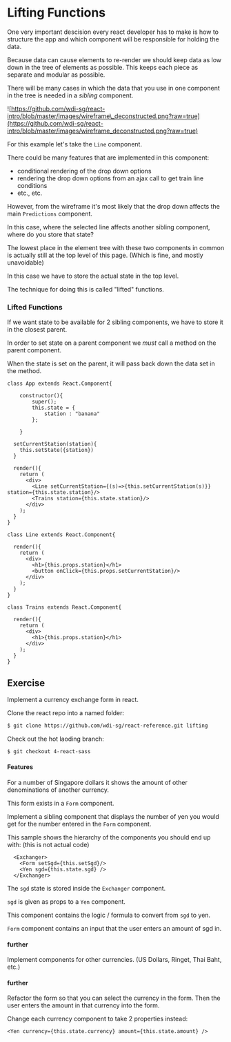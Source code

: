 # Lifting Functions

One very important descision every react developer has to make is how to structure the app and which component will be responsible for holding the data.

Because data can cause elements to re-render we should keep data as low down in the tree of elements as possible. This keeps each piece as separate and modular as possible.

There will be many cases in which the data that you use in one component in the tree is needed in a _sibling_ component.

![https://github.com/wdi-sg/react-intro/blob/master/images/wireframe\_deconstructed.png?raw=true](https://github.com/wdi-sg/react-intro/blob/master/images/wireframe_deconstructed.png?raw=true)

For this example let's take the `Line` component.

There could be many features that are implemented in this component:

* conditional rendering of the drop down options
* rendering the drop down options from an ajax call to get train line conditions
* etc., etc.

However, from the wireframe it's most likely that the drop down affects the main `Predictions` component.

In this case, where the selected line affects another sibling component, where do you store that state?

The lowest place in the element tree with these two components in common is actually still at the top level of this page. \(Which is fine, and mostly unavoidable\)

In this case we have to store the actual state in the top level.

The technique for doing this is called "lifted" functions.

### Lifted Functions

If we want state to be available for 2 sibling components, we have to store it in the closest parent.

In order to set state on a parent component we _must_ call a method on the parent component.

When the state is set on the parent, it will pass back down the data set in the method.

```text
class App extends React.Component{

    constructor(){
        super();
        this.state = {
            station : "banana"
        };

    }

  setCurrentStation(station){
    this.setState({station})
  }

  render(){
    return (
      <div>
        <Line setCurrentStation={(s)=>{this.setCurrentStation(s)}} station={this.state.station}/>
        <Trains station={this.state.station}/>
      </div>
    );
  }
}

class Line extends React.Component{

  render(){
    return (
      <div>
        <h1>{this.props.station}</h1>
        <button onClick={this.props.setCurrentStation}/>
      </div>
    );
  }
}

class Trains extends React.Component{

  render(){
    return (
      <div>
        <h1>{this.props.station}</h1>
      </div>
    );
  }
}
```

## Exercise

Implement a currency exchange form in react.

Clone the react repo into a named folder:

```bash
$ git clone https://github.com/wdi-sg/react-reference.git lifting
```

Check out the hot laoding branch:

```bash
$ git checkout 4-react-sass
```

#### Features

For a number of Singapore dollars it shows the amount of other denominations of another currency.

This form exists in a `Form` component.

Implement a sibling component that displays the number of yen you would get for the number entered in the `Form` component.

This sample shows the hierarchy of the components you should end up with: \(this is not actual code\)

```text
  <Exchanger>
    <Form setSgd={this.setSgd}/>
    <Yen sgd={this.state.sgd} />
  </Exchanger>
```

The `sgd` state is stored inside the `Exchanger` component.

`sgd` is given as props to a `Yen` component.

This component contains the logic / formula to convert from `sgd` to yen.

`Form` component contains an input that the user enters an amount of sgd in.

#### further

Implement components for other currencies. \(US Dollars, Ringet, Thai Baht, etc.\)

#### further

Refactor the form so that you can select the currency in the form. Then the user enters the amount in that currency into the form.

Change each currency component to take 2 properties instead:

```text
<Yen currency={this.state.currency} amount={this.state.amount} />
```

